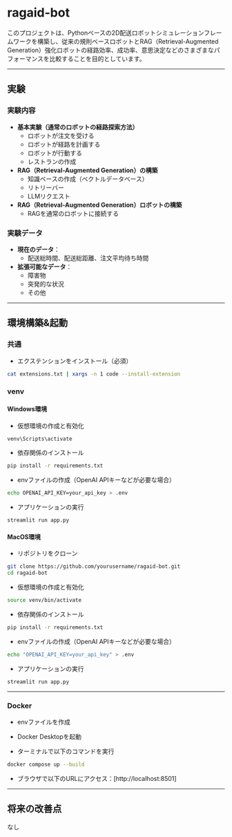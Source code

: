 # ragaid-bot

このプロジェクトは、Pythonベースの2D配送ロボットシミュレーションフレームワークを構築し、従来の規則ベースロボットとRAG（Retrieval-Augmented Generation）強化ロボットの経路効率、成功率、意思決定などのさまざまなパフォーマンスを比較することを目的としています。

---

## 実験

### 実験内容

- **基本実験（通常のロボットの経路探索方法）**
  - ロボットが注文を受ける
  - ロボットが経路を計画する
  - ロボットが行動する
  - レストランの作成
- **RAG（Retrieval-Augmented Generation）の構築**
  - 知識ベースの作成（ベクトルデータベース）
  - リトリーバー
  - LLMリクエスト
- **RAG（Retrieval-Augmented Generation）ロボットの構築**
  - RAGを通常のロボットに接続する

### 実験データ

- **現在のデータ**：
  - 配送総時間、配送総距離、注文平均待ち時間
- **拡張可能なデータ**：
  - 障害物
  - 突発的な状況
  - その他

---

## 環境構築&起動

### 共通

- エクステンションをインストール（必須）

```bash
cat extensions.txt | xargs -n 1 code --install-extension
```

### venv

#### Windows環境

- 仮想環境の作成と有効化

```bash
venv\Scripts\activate
```

- 依存関係のインストール

```bash
pip install -r requirements.txt
```

- envファイルの作成（OpenAI APIキーなどが必要な場合）

```bash
echo OPENAI_API_KEY=your_api_key > .env
```

- アプリケーションの実行

```bash
streamlit run app.py
```

#### MacOS環境

- リポジトリをクローン

```bash
git clone https://github.com/yourusername/ragaid-bot.git
cd ragaid-bot
```

- 仮想環境の作成と有効化

```bash
source venv/bin/activate
```

- 依存関係のインストール

```bash
pip install -r requirements.txt
```

- envファイルの作成（OpenAI APIキーなどが必要な場合）

```bash
echo "OPENAI_API_KEY=your_api_key" > .env
```

- アプリケーションの実行

```bash
streamlit run app.py
```

---

### Docker

- envファイルを作成

- Docker Desktopを起動

- ターミナルで以下のコマンドを実行

```bash
docker compose up --build
```

- ブラウザで以下のURLにアクセス：[http://localhost:8501]

---

## 将来の改善点

なし
